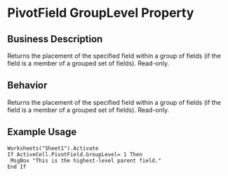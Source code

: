 # PivotField GroupLevel Property

## Business Description
Returns the placement of the specified field within a group of fields (if the field is a member of a grouped set of fields). Read-only.

## Behavior
Returns the placement of the specified field within a group of fields (if the field is a member of a grouped set of fields). Read-only.

## Example Usage
```vba
Worksheets("Sheet1").Activate 
If ActiveCell.PivotField.GroupLevel= 1 Then 
 MsgBox "This is the highest-level parent field." 
End If
```